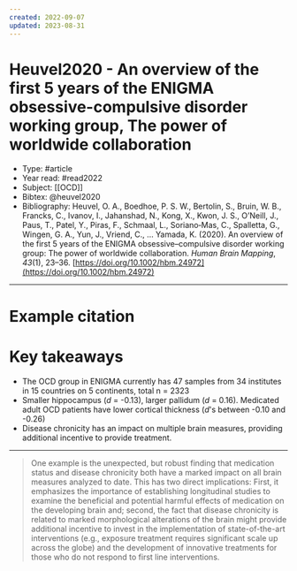 ```yaml
---
created: 2022-09-07
updated: 2023-08-31
---
```

# Heuvel2020 - An overview of the first 5 years of the ENIGMA obsessive-compulsive disorder working group, The power of worldwide collaboration

* Type: #article
* Year read: #read2022
* Subject: [[OCD]] 
* Bibtex: @heuvel2020
* Bibliography: Heuvel, O. A., Boedhoe, P. S. W., Bertolin, S., Bruin, W. B., Francks, C., Ivanov, I., Jahanshad, N., Kong, X., Kwon, J. S., O’Neill, J., Paus, T., Patel, Y., Piras, F., Schmaal, L., Soriano‐Mas, C., Spalletta, G., Wingen, G. A., Yun, J., Vriend, C., … Yamada, K. (2020). An overview of the first 5 years of the ENIGMA obsessive–compulsive disorder working group: The power of worldwide collaboration. _Human Brain Mapping_, _43_(1), 23–36. [https://doi.org/10.1002/hbm.24972](https://doi.org/10.1002/hbm.24972)
---
# Example citation


# Key takeaways
* The OCD group in ENIGMA currently has 47 samples from 34 institutes in 15 countries on 5 continents, total n = 2323
* Smaller hippocampus (*d* = -0.13), larger pallidum (*d* = 0.16). Medicated adult OCD patients have lower cortical thickness (*d*'s between -0.10 and -0.26)
* Disease chronicity has an impact on multiple brain measures, providing additional incentive to provide treatment.

---

> One example is the unexpected, but robust finding that medication status and disease chronicity both have a marked impact on all brain measures analyzed to date. This has two direct implications: First, it emphasizes the importance of establishing longitudinal studies to examine the beneficial and potential harmful effects of medication on the developing brain and; second, the fact that disease chronicity is related to marked morphological alterations of the brain might provide additional incentive to invest in the implementation of state-of-the-art interventions (e.g., exposure treatment requires significant scale up across the globe) and the development of innovative treatments for those who do not respond to first line interventions.